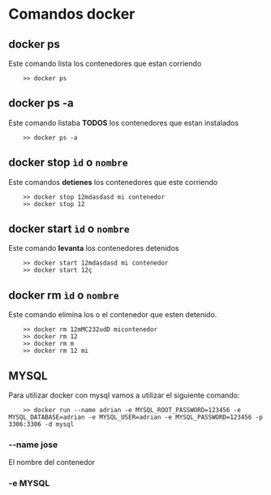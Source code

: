 # Comandos docker

## docker ps

Este comando lista los contenedores que estan corriendo

        >> docker ps

## docker ps -a 

Este comando listaba **TODOS** los contenedores que estan instalados

        >> docker ps -a
        
## docker stop `ìd` o `nombre`

Este comandos **detienes** los contenedores que este corriendo

        >> docker stop 12mdasdasd mi contenedor
        >> docker stop 12
        
## docker start `ìd` o `nombre`
                                                    
Este comando **levanta** los contenedores detenidos
                                                   
        >> docker start 12mdasdasd mi contenedor
        >> docker start 12ç
        
## docker rm `ìd` o `nombre`

Este comando elimina los o el contenedor que esten detenido.

        >> docker rm 12mMC232udD micontenedor
        >> docker rm 12
        >> docker rm m
        >> docker rm 12 mi
        

        
## MYSQL

Para utilizar docker con mysql vamos a utilizar el siguiente comando:




        >> docker run --name adrian -e MYSQL_ROOT_PASSWORD=123456 -e MYSQL_DATABASE=adrian -e MYSQL_USER=adrian -e MYSQL_PASSWORD=123456 -p 3306:3306 -d mysql
        
### --name jose

  El nombre del contenedor
    
### -e  MYSQL    
    